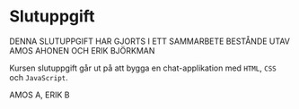 # Slutuppgift

DENNA SLUTUPPGIFT HAR GJORTS I ETT SAMMARBETE BESTÅNDE UTAV AMOS AHONEN OCH ERIK BJÖRKMAN

Kursen slutuppgift går ut på att bygga en chat-applikation med `HTML`, `CSS` och `JavaScript`.

AMOS A, ERIK B
